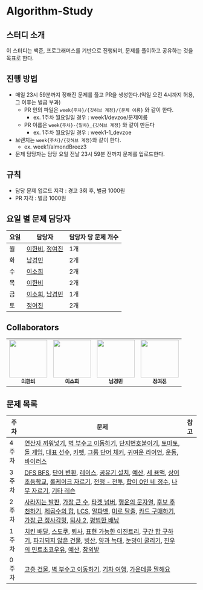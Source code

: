 # Algorithm-Study

## 스터디 소개
이 스터디는 백준, 프로그래머스를 기반으로 진행되며, 문제를 풀이하고 공유하는 것을 목표로 한다.

## 진행 방법

- 매일 23시 59분까지 정해진 문제를 풀고 PR을 생성한다.(익일 오전 4시까지 허용, 그 이후는 벌금 부과)
    - PR 안의 파일은 `week{주차}/{깃허브 계정}/{문제 이름}` 와 같이 한다.
        - ex. 1주차 월요일일 경우 : week1/devzoe/문제이름
    - PR 이름은 `week{주차}-{일차}_{깃허브 계정}` 와 같이 만든다
        - ex. 1주차 월요일일 경우 : week1-1_devzoe
- 브랜치는 `week{주차}/{깃허브 계정}`와 같이 한다.
  - ex. week1/almondBreez3
- 문제 담당자는 담당 요일 전날 23시 59분 전까지 문제를 업로드한다.

## 규칙
- 담당 문제 업로드 지각 : 경고 3회 후, 벌금 1000원
- PR 지각 : 벌금 1000원

## 요일 별 문제 담당자

| 요일 | 담당자 | 담당자 당 문제 개수 |
|------|------|-----|
| 월 | [이한비](https://github.com/AlmondBreez3), [정여진](https://github.com/yeojin0523) | 1개 |
| 화 | [남경민](https://github.com/devzoe) | 2개 |
| 수 | [이소희](https://github.com/olsohee) | 2개 |
| 목 | [이한비](https://github.com/AlmondBreez3) | 2개 |
| 금 | [이소희](https://github.com/olsohee), [남경민](https://github.com/devzoe)| 1개 |
| 토 | [정여진](https://github.com/yeojin0523) | 2개 |

## Collaborators
<table>
  <tbody>
    <tr>
      <td align="center"><a href="https://github.com/AlmondBreez3"><img src="https://github.com/AlmondBreez3.png" width="100px;" alt=""/><br /><sub><b>이한비</b></sub></a><br /></td>
      <td align="center"><a href="https://github.com/olsohee"><img src="https://github.com/olsohee.png" width="100px;" alt=""/><br /><sub><b>이소희</b></sub></a><br /></td>
      <td align="center"><a href="https://github.com/devzoe"><img src="https://github.com/devzoe.png" width="100px;" alt=""/><br /><sub><b>남경민</b></sub></a><br /></td>
      <td align="center"><a href="https://github.com/yeojin0523"><img src="https://github.com/yeojin0523.png" width="100px;" alt=""/><br /><sub><b>정여진</b></sub></a><br /></td>
    </tr>
  </tbody>
</table>

## 문제 목록

| 주차 | 문제 | 참고 |
|--------|---------|------|
|  4주차  | [연산자 끼워넣기](https://www.acmicpc.net/problem/1260), [벽 부수고 이동하기](https://www.acmicpc.net/problem/2206), [단지번호붙이기](https://www.acmicpc.net/problem/2667), [토마토](https://www.acmicpc.net/problem/7569), [돌 게임](https://www.acmicpc.net/problem/9655), [대표 선수](https://www.acmicpc.net/problem/2461), [카펫](https://school.programmers.co.kr/learn/courses/30/lessons/42842), [그룹 단어 체커](https://www.acmicpc.net/problem/1316), [귀여운 라이언](https://www.acmicpc.net/problem/15565), [운동](https://www.acmicpc.net/problem/1956), [바이러스](https://www.acmicpc.net/problem/2606) | |
|  3주차  | [DFS BFS](https://www.acmicpc.net/problem/1260), [단어 변환](https://school.programmers.co.kr/learn/courses/30/lessons/43163), [레이스](https://www.acmicpc.net/problem/1508), [공유기 설치](https://www.acmicpc.net/problem/2110), [예산](https://www.acmicpc.net/problem/2512), [세 용액](https://www.acmicpc.net/problem/2473), [상어 초등학교](https://www.acmicpc.net/problem/21608), [롤케이크 자르기](https://school.programmers.co.kr/learn/courses/30/lessons/132265), [전쟁 - 전투](https://www.acmicpc.net/problem/1303), [합이 0인 네 정수](https://www.acmicpc.net/problem/7453), [나무 자르기](https://www.acmicpc.net/problem/2805), [기타 레슨](https://www.acmicpc.net/problem/2343) | |
|  2주차  | [사라지는 발판](https://school.programmers.co.kr/learn/courses/30/lessons/92345), [가장 큰 수](https://school.programmers.co.kr/learn/courses/30/lessons/42746), [타겟 넘버](https://school.programmers.co.kr/learn/courses/30/lessons/43165), [행운의 문자열](https://www.acmicpc.net/problem/1342), [후보 추천하기](https://www.acmicpc.net/problem/1713), [제곱수의 합](https://www.acmicpc.net/problem/1699), [LCS](https://www.acmicpc.net/problem/9251), [알파벳](https://www.acmicpc.net/problem/1987), [미로 탈출](https://school.programmers.co.kr/learn/courses/30/lessons/159993), [카드 구매하기](https://www.acmicpc.net/problem/11052), [가장 큰 정사각형](https://www.acmicpc.net/problem/1915), [퇴사 2](https://www.acmicpc.net/problem/15486), [평범한 배낭](https://www.acmicpc.net/problem/12865) | |
|  1주차  | [치킨 배달](https://www.acmicpc.net/problem/15686), [스도쿠](https://www.acmicpc.net/problem/2580), [퇴사](https://www.acmicpc.net/problem/14501), [표현 가능한 이진트리](https://school.programmers.co.kr/learn/courses/30/lessons/150367), [구간 합 구하기](https://www.acmicpc.net/problem/11660), [파괴되지 않은 건물](https://school.programmers.co.kr/learn/courses/30/lessons/92344), [빙산](https://www.acmicpc.net/problem/2573), [양과 늑대](https://school.programmers.co.kr/learn/courses/30/lessons/92343), [눈덩이 굴리기](https://www.acmicpc.net/problem/21735), [진우의 민트초코우유](https://www.acmicpc.net/problem/20208), [예산](https://www.acmicpc.net/problem/2512), [참외밭](https://www.acmicpc.net/problem/2477) | |
|  0주차  | [고층 건물](https://www.acmicpc.net/problem/1027), [벽 부수고 이동하기](https://www.acmicpc.net/problem/2206), [기차 여행](https://www.acmicpc.net/problem/10713), [가운데를 말해요](https://www.acmicpc.net/problem/1655) | |

